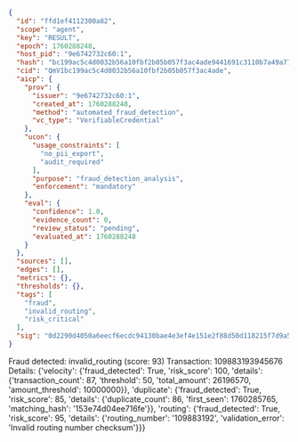 ```json
{
  "id": "ffd1ef4112300a82",
  "scope": "agent",
  "key": "RESULT",
  "epoch": 1760288248,
  "host_pid": "9e6742732c60:1",
  "hash": "bc199ac5c4d0032b56a10fbf2b05b057f3ac4ade9441691c3110b7a49a77576d",
  "cid": "QmV1bc199ac5c4d0032b56a10fbf2b05b057f3ac4ade",
  "aicp": {
    "prov": {
      "issuer": "9e6742732c60:1",
      "created_at": 1760288248,
      "method": "automated_fraud_detection",
      "vc_type": "VerifiableCredential"
    },
    "ucon": {
      "usage_constraints": [
        "no_pii_export",
        "audit_required"
      ],
      "purpose": "fraud_detection_analysis",
      "enforcement": "mandatory"
    },
    "eval": {
      "confidence": 1.0,
      "evidence_count": 0,
      "review_status": "pending",
      "evaluated_at": 1760288248
    }
  },
  "sources": [],
  "edges": [],
  "metrics": {},
  "thresholds": {},
  "tags": [
    "fraud",
    "invalid_routing",
    "risk_critical"
  ],
  "sig": "0d2290d4050a6eecf6ecdc94130bae4e3ef4e151e2f88d50d118215f7d9a5bb5"
}
```

Fraud detected: invalid_routing (score: 93)
Transaction: 109883193945676
Details: {'velocity': {'fraud_detected': True, 'risk_score': 100, 'details': {'transaction_count': 87, 'threshold': 50, 'total_amount': 26196570, 'amount_threshold': 10000000}}, 'duplicate': {'fraud_detected': True, 'risk_score': 85, 'details': {'duplicate_count': 86, 'first_seen': 1760285765, 'matching_hash': '153e74d04ee716fe'}}, 'routing': {'fraud_detected': True, 'risk_score': 95, 'details': {'routing_number': '109883192', 'validation_error': 'Invalid routing number checksum'}}}